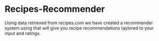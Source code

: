 # Recipes-Recommender
Using data retrieved from recipes.com we have created a recommender system using that will give you recipe recommendations taylored to your input and ratings.
